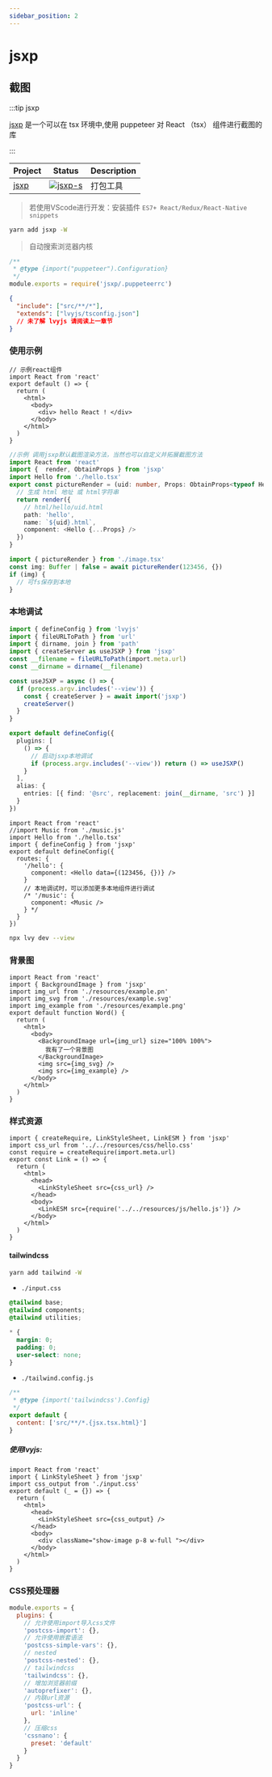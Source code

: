 ```yaml
---
sidebar_position: 2
---
```


# jsxp

## 截图

:::tip jsxp

[jsxp](https://github.com/lvyjs/core/tree/main/packages/jsxp) 是一个可以在 tsx 环境中,使用 puppeteer 对 React （tsx） 组件进行截图的库

:::

| Project | Status              | Description |
| ------- | ------------------- | ----------- |
| [jsxp]  | [![jsxp-s]][jsxp-p] | 打包工具    |

[jsxp]: https://github.com/lvyjs/core/tree/main/packages/jsxp
[jsxp-s]: https://img.shields.io/npm/v/jsxp.svg
[jsxp-p]: https://www.npmjs.com/package/jsxp

> 若使用VScode进行开发：安装插件 `ES7+ React/Redux/React-Native snippets`

```sh title="安装"
yarn add jsxp -W
```

> 自动搜索浏览器内核

```js title=".puppeteerrc.cjs"
/**
 * @type {import("puppeteer").Configuration}
 */
module.exports = require('jsxp/.puppeteerrc')
```

```json title="tsconfig.json"
{
  "include": ["src/**/*"],
  "extends": ["lvyjs/tsconfig.json"]
  // 未了解 lvyjs 请阅读上一章节
}
```

### 使用示例

```tsx title="src/hello.tsx"
// 示例react组件
import React from 'react'
export default () => {
  return (
    <html>
      <body>
        <div> hello React ! </div>
      </body>
    </html>
  )
}
```

```ts title="src/image.tsx"
//示例 调用jsxp默认截图渲染方法，当然也可以自定义并拓展截图方法
import React from 'react'
import {  render, ObtainProps } from 'jsxp'
import Hello from './hello.tsx'
export const pictureRender = (uid: number, Props: ObtainProps<typeof Hello>) => {
  // 生成 html 地址 或 html字符串
  return render({
    // html/hello/uid.html
    path: 'hello',
    name: `${uid}.html`,
    component: <Hello {...Props} />
  })
}
```

```ts title="src/index.ts"
import { pictureRender } from './image.tsx'
const img: Buffer | false = await pictureRender(123456, {})
if (img) {
  // 可fs保存到本地
}
```

### 本地调试

```ts title="lvy.config.ts"
import { defineConfig } from 'lvyjs'
import { fileURLToPath } from 'url'
import { dirname, join } from 'path'
import { createServer as useJSXP } from 'jsxp'
const __filename = fileURLToPath(import.meta.url)
const __dirname = dirname(__filename)

const useJSXP = async () => {
  if (process.argv.includes('--view')) {
    const { createServer } = await import('jsxp')
    createServer()
  }
}

export default defineConfig({
  plugins: [
    () => {
      // 启动jsxp本地调试
      if (process.argv.includes('--view')) return () => useJSXP()
    }
  ],
  alias: {
    entries: [{ find: '@src', replacement: join(__dirname, 'src') }]
  }
})
```

```tsx title="jsxp.config.tsx"
import React from 'react'
//import Music from './music.js'
import Hello from './hello.tsx'
import { defineConfig } from 'jsxp'
export default defineConfig({
  routes: {
    '/hello': {
      component: <Hello data={(123456, {})} />
    }
    // 本地调试时，可以添加更多本地组件进行调试
    /* '/music': {
      component: <Music />
    } */
  }
})
```

```sh title="使用lvyjs启动截图热开发"
npx lvy dev --view
```

### 背景图

```tsx
import React from 'react'
import { BackgroundImage } from 'jsxp'
import img_url from './resources/example.pn'
import img_svg from './resources/example.svg'
import img_example from './resources/example.png'
export default function Word() {
  return (
    <html>
      <body>
        <BackgroundImage url={img_url} size="100% 100%">
          我有了一个背景图
        </BackgroundImage>
        <img src={img_svg} />
        <img src={img_example} />
      </body>
    </html>
  )
}
```

### 样式资源

```tsx title="./link.tsx"
import { createRequire, LinkStyleSheet, LinkESM } from 'jsxp'
import css_url from '../../resources/css/hello.css'
const require = createRequire(import.meta.url)
export const Link = () => {
  return (
    <html>
      <head>
        <LinkStyleSheet src={css_url} />
      </head>
      <body>
        <LinkESM src={require('../../resources/js/hello.js')} />
      </body>
    </html>
  )
}
```

#### tailwindcss

```sh
yarn add tailwind -W
```

- `./input.css`

```css
@tailwind base;
@tailwind components;
@tailwind utilities;

* {
  margin: 0;
  padding: 0;
  user-select: none;
}
```

- `./tailwind.config.js`

```js
/**
 * @type {import('tailwindcss').Config}
 */
export default {
  content: ['src/**/*.{jsx.tsx.html}']
}
```

##### 使用lvyjs:

```tsx
import React from 'react'
import { LinkStyleSheet } from 'jsxp'
import css_output from './input.css'
export default (_ = {}) => {
  return (
    <html>
      <head>
        <LinkStyleSheet src={css_output} />
      </head>
      <body>
        <div className="show-image p-8 w-full "></div>
      </body>
    </html>
  )
}
```

### CSS预处理器

```js title="postcss.config.cjs"
module.exports = {
  plugins: {
    // 允许使用import导入css文件
    'postcss-import': {},
    // 允许使用嵌套语法
    'postcss-simple-vars': {},
    // nested
    'postcss-nested': {},
    // tailwindcss
    'tailwindcss': {},
    // 增加浏览器前缀
    'autoprefixer': {},
    // 内联url资源
    'postcss-url': {
      url: 'inline'
    },
    // 压缩css
    'cssnano': {
      preset: 'default'
    }
  }
}
```

